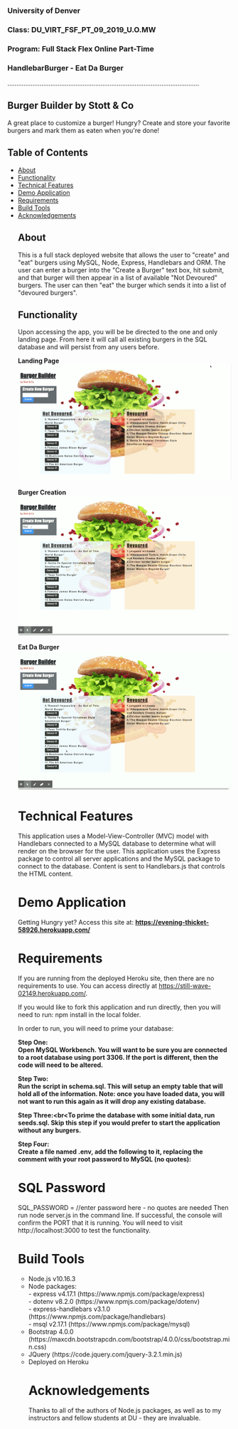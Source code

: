 ### University of Denver 
### Class: DU_VIRT_FSF_PT_09_2019_U.O.MW
### Program: Full Stack Flex Online Part-Time
### HandlebarBurger - Eat Da Burger
...........................................................................................................

## Burger Builder by Stott & Co
A great place to customize a burger!  Hungry? Create and store your favorite burgers and mark them as eaten when you're done! 

## Table of Contents
<ul>
<li><a href="#about">About</a></li>
<li><a href="#functionality">Functionality</a></li>
<li><a href="#technical-features">Technical Features</a></li>
<li><a href="demo">Demo Application</a></li>
<li><a href="#requirements">Requirements</a></li>
<li><a href="#build-tools">Build Tools</a></li>
<li><a href="#acknowledgements">Acknowledgements</a></li>

## About
This is a full stack deployed website that allows the user to "create" and "eat" burgers using MySQL, Node, Express, Handlebars and ORM. The user can enter a burger into the "Create a Burger" text box, hit submit, and that burger will then appear in a list of available "Not Devoured" burgers. The user can then "eat" the burger which sends it into a list of "devoured burgers".

## Functionality
Upon accessing the app, you will be be directed to the one and only landing page. From here it will call all existing burgers in the SQL database and will persist from any users before.

**Landing Page**<br>
![Alt Text](https://github.com/sstott09/14-HandlebarBurger/blob/master/public/assets/images/build-a-burger_landing-page.png)

**Burger Creation**<br>
![Alt Text](https://github.com/sstott09/14-HandlebarBurger/blob/master/public/assets/images/create-a-burger.gif)

**Eat Da Burger**<br>
![Alt Text](https://github.com/sstott09/14-HandlebarBurger/blob/master/public/assets/images/devour-a-burger.gif)

# Technical Features
This application uses a Model-View-Controller (MVC) model with Handlebars connected to a MySQL database to determine what will render on the browser for the user. This application uses the Express package to control all server applications and the MySQL package to connect to the database. Content is sent to Handlebars.js that controls the HTML content.

# Demo Application
Getting Hungry yet?
Access this site at: **https://evening-thicket-58926.herokuapp.com/**


# Requirements
If you are running from the deployed Heroku site, then there are no requirements to use. You can access directly at https://still-wave-02149.herokuapp.com/.

If you would like to fork this application and run directly, then you will need to run: npm install in the local folder.

In order to run, you will need to prime your database:

**Step One:<br>Open MySQL Workbench. You will want to be sure you are connected to a root database using port 3306. If the port is different, then the code will need to be altered.**

**Step Two:<br>Run the script in schema.sql. This will setup an empty table that will hold all of the information. Note: once you have loaded data, you will not want to run this again as it will drop any existing database.**

**Step Three:<br<To prime the database with some initial data, run seeds.sql. Skip this step if you would prefer to start the application without any burgers.**

**Step Four:<br>Create a file named .env, add the following to it, replacing the comment with your root password to MySQL (no quotes):**

# SQL Password
SQL_PASSWORD = //enter password here - no quotes are needed
Then run node server.js in the command line. If successful, the console will confirm the PORT that it is running. You will need to visit http://localhost:3000 to test the functionality.

# Build Tools
<ul>
<li>Node.js v10.16.3</li>
<li>Node packages:<br>
- express v4.17.1 (https://www.npmjs.com/package/express)<br>
- dotenv v8.2.0 (https://www.npmjs.com/package/dotenv)<br>
- express-handlebars v3.1.0 (https://www.npmjs.com/package/handlebars)<br>
- msql v2.17.1 (https://www.npmjs.com/package/mysql)</li>
<li>Bootstrap 4.0.0 (https://maxcdn.bootstrapcdn.com/bootstrap/4.0.0/css/bootstrap.min.css)</li>
<li>JQuery (https://code.jquery.com/jquery-3.2.1.min.js)</li>
<li>Deployed on Heroku</li>

# Acknowledgements
Thanks to all of the authors of Node.js packages, as well as to my instructors and fellow students at DU - they are invaluable.